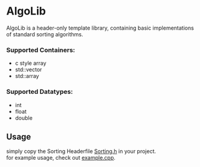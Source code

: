 # AlgoLib
AlgoLib is a header-only template library, containing basic implementations of standard sorting algorithms.

### Supported Containers:
* c style array
* std::vector
* std::array

### Supported Datatypes:
* int
* float
* double

## Usage  
simply copy the Sorting Headerfile [Sorting.h](https://github.com/D4ve-R/AlgoLib/blob/main/sorting.h) in your project.  
for example usage, check out [example.cpp](https://github.com/D4ve-R/AlgoLib/blob/main/example.cpp).
